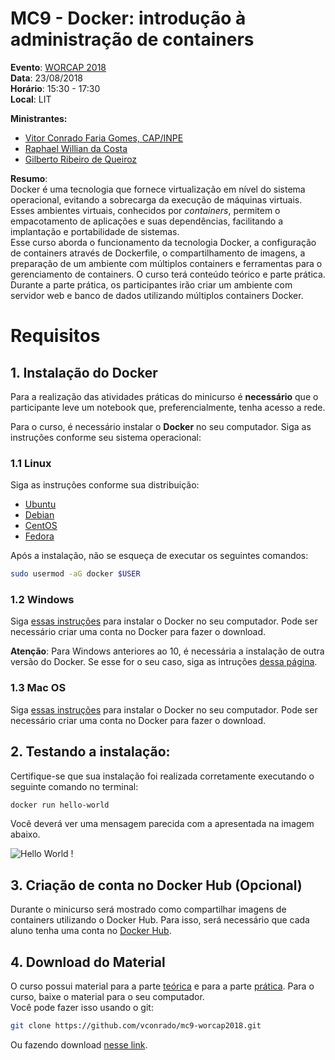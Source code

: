 # MC9 - Docker: introdução à administração de containers

 **Evento**: [WORCAP 2018](http://www.inpe.br/worcap/2018/)  
 **Data**: 23/08/2018  
 **Horário**: 15:30 - 17:30  
 **Local**: LIT  
 
**Ministrantes:**  
- [Vitor Conrado Faria Gomes, CAP/INPE](http://lattes.cnpq.br/2864513791602949)  
- [Raphael Willian da Costa](http://lattes.cnpq.br/7394226786935007)
- [Gilberto Ribeiro de Queiroz](http://lattes.cnpq.br/9981634193003068)

**Resumo**:  
Docker é uma tecnologia que fornece virtualização em nível do sistema operacional, evitando a sobrecarga da execução de máquinas virtuais. Esses ambientes virtuais, conhecidos por *containers*, permitem o empacotamento de aplicações e suas dependências, facilitando a implantação e portabilidade de sistemas.  
Esse curso aborda o funcionamento da tecnologia Docker, a configuração de containers através de Dockerfile, o compartilhamento de imagens, a preparação de um ambiente com múltiplos containers e ferramentas para o gerenciamento de containers. O curso terá conteúdo teórico e parte prática. Durante a parte prática, os participantes irão criar um ambiente com servidor web e banco de dados utilizando múltiplos containers Docker. 

# Requisitos

## 1. Instalação do Docker

Para a realização das atividades práticas do minicurso é **necessário** que o participante leve um notebook que, preferencialmente, tenha acesso a rede.  

Para o curso, é necessário instalar o **Docker** no seu computador. Siga as instruções conforme seu sistema operacional:

### 1.1 Linux

Siga as instruções conforme sua distribuição:  
  - [Ubuntu](https://docs.docker.com/install/linux/docker-ce/ubuntu/)
  - [Debian](https://docs.docker.com/install/linux/docker-ce/debian/)
  - [CentOS](https://docs.docker.com/install/linux/docker-ce/centos/)
  - [Fedora](https://docs.docker.com/install/linux/docker-ce/fedora/)
  
  
Após a instalação, não se esqueça de executar os seguintes comandos:

```bash
sudo usermod -aG docker $USER
```

### 1.2 Windows
Siga [essas instruções](https://store.docker.com/editions/community/docker-ce-desktop-windows) para instalar o Docker no seu computador. Pode ser necessário criar uma conta no Docker para fazer o download. 


**Atenção**: Para Windows anteriores ao 10, é necessária a instalação de outra versão do Docker. Se esse for o seu caso, siga as intruções [dessa página](https://docs.docker.com/toolbox/overview/).


### 1.3 Mac OS
Siga [essas instruções](https://docs.docker.com/docker-for-mac/install/) para instalar o Docker no seu computador. Pode ser necessário criar uma conta no Docker para fazer o download. 



## 2. Testando a instalação:
Certifique-se que sua instalação foi realizada corretamente executando o seguinte comando no terminal:

```bash
docker run hello-world
```

Você deverá ver uma mensagem parecida com a apresentada na imagem abaixo.

![Hello World !](../imgs/docker_hello_world.png "Hello World !")
## 3. Criação de conta no Docker Hub (Opcional)

Durante o minicurso será mostrado como compartilhar imagens de containers utilizando o Docker Hub. Para isso, será necessário que cada aluno tenha uma conta no [Docker Hub](https://hub.docker.com/). 


## 4. Download do Material

O curso possui material para a parte [teórica](teoria) e para a parte [prática](pratica).
Para o curso, baixe o material para o seu computador.  
Você pode fazer isso usando o git:  
```bash
git clone https://github.com/vconrado/mc9-worcap2018.git
```

Ou fazendo download [nesse link](https://codeload.github.com/vconrado/mc9-worcap2018/zip/master).

